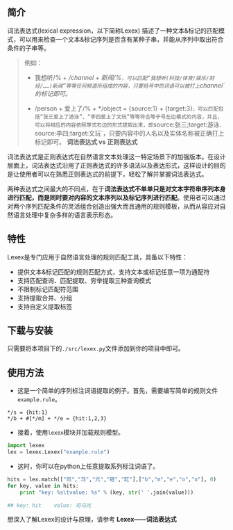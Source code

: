 ## 简介

词法表达式(lexical expression，以下简称Lexex) 描述了一种文本&标记的匹配模式，可以用来检查一个文本&标记序列是否含有某种子串，并能从序列中取出符合条件的子串等。

> 例如：
>
> * 我想听/% + */channel + 新闻/%`，可以匹配“我想听(科技/体育/娱乐/财经/……)新闻”等等任何频道所组成的内容，只要括号中的词语可以被打上`channel`的标记即可。*
>
> * /person + 爱上了/% + */object = {source:1} + {target:3}`，可以匹配包括“张三爱上了游泳”、“李四爱上了文玩”等等符合等于号左边模式的内容，并且，可以将相应的内容依照等式右边的形式提取出来，即`source:张三;target:游泳`、`source:李四;target:文玩`，只要内容中的人名以及实体名称被正确打上标记即可。
**词法表达式 vs 正则表达式**

词法表达式是正则表达式在自然语言文本处理这一特定场景下的加强版本。在设计层面上，词法表达式沿用了正则表达式的许多语法以及表达形式，这样设计的目的是让使用者可以在熟悉正则表达式的前提下，轻松了解并掌握词法表达式。

两种表达式之间最大的不同点，在于**词法表达式不单单只是对文本字符串序列本身进行匹配，而是同时要对内容的文本序列以及标记序列进行匹配**。使用者可以通过对两个序列匹配条件的灵活组合创造出强大而且通用的规则模板，从而从容应对自然语言处理中复杂多样的语言表示形态。

## 特性

Lexex是专门应用于自然语言处理的规则匹配工具，具备以下特性：

* 提供文本&标记匹配的规则匹配方式，支持文本或标记任意一项为通配符
* 支持匹配查询、匹配提取、穷举提取三种查询模式
* 不限制标记匹配符范围
* 支持提取合并、分组
* 支持自定义提取标签

## 下载与安装

只需要将本项目下的`./src/lexex.py`文件添加到你的项目中即可。


## 使用方法

* 这是一个简单的序列标注词语提取的例子。首先，需要编写简单的规则文件`example.rule`。

```
*/s = {hit:1}
*/b + #[*/m] + */e = {hit:1,2,3}
```

* 接着，使用`lexex`模块并加载规则模型。

``` python
import lexex
lex = lexex.Lexex("example.rule")
```

* 这时，你可以在python上任意提取系列标注词语了。

``` python
hits = lex.match(["司","马","光","砸","缸"],["b","m","e","o","o"], 0)
for key, value in hits:
    print "key: %s\tvalue: %s" % (key, str(' '.join(value)))
    
## key: hit    value: 司马光
```

想深入了解Lexex的设计与原理，请参考 **Lexex——词法表达式**